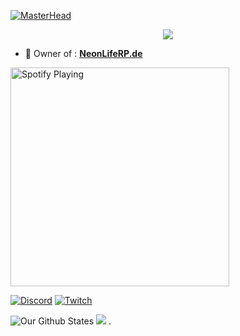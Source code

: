 [![MasterHead](https://developers.giphy.com/branch/master/static/api-512d36c09662682717108a38bbb5c57d.gif)](https://google.com/)
<p align="center">
<img src="https://readme-typing-svg.herokuapp.com?font=roboto&color=%23F7C51D&size=12&vCenter=true&height=19&lines=👋+Hey+there,+I'm+Jxstn...+I+code+Lua">
</p>

- 🔭 Owner of : <a href="https://nlrpde.de.cool">**NeonLifeRP.de**</a>


[<img src="https://novatorem-seven-indol.vercel.app/api/spotify" alt="Spotify Playing" width="350" />](https://open.spotify.com/user/itssjxstn)

[![Discord](https://img.shields.io/badge/Discord-%237289DA.svg?style=for-the-badge&logo=discord&logoColor=white)](https://discord.io/nlrpde)
[![Twitch](https://img.shields.io/badge/Twitch-%239146FF.svg?style=for-the-badge&logo=Twitch&logoColor=white)](https://www.twitch.tv/neonliferp)

![Our Github States](https://github-readme-stats.vercel.app/api?username=NeonLifeRPde&show_icons=true&theme=tokyonight)
![](https://github-readme-stats.vercel.app/api/top-langs/?username=NeonLifeRPde&theme=blueberry&hide_border=true&include_all_commits=true&count_private=false&layout=compact) .

